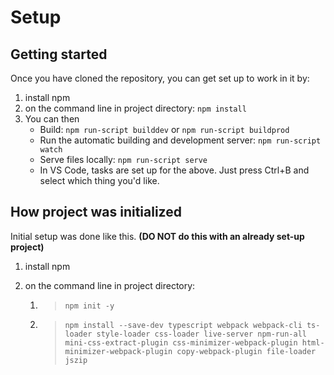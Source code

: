 # Setup

## Getting started

Once you have cloned the repository, you can get set up to work in it by:

1. install npm
2. on the command line in project directory: `npm install`
3. You can then
    - Build: `npm run-script builddev` or `npm run-script buildprod`
    - Run the automatic building and development server: `npm run-script watch`
    - Serve files locally: `npm run-script serve`
    - In VS Code, tasks are set up for the above. Just press Ctrl+B and select which thing you'd like.

## How project was initialized

Initial setup was done like this. **(DO NOT do this with an already set-up project)**

1. install npm
2. on the command line in project directory:

    1. > `npm init -y`
    2. > `npm install --save-dev typescript webpack webpack-cli ts-loader style-loader css-loader live-server npm-run-all mini-css-extract-plugin css-minimizer-webpack-plugin html-minimizer-webpack-plugin copy-webpack-plugin file-loader jszip`

